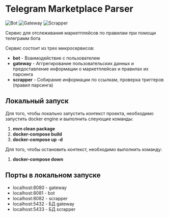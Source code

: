 # Telegram Marketplace Parser

![Bot](https://github.com/MrKekMan04/TelegramMarketplaceParser/actions/workflows/bot.yml/badge.svg)
![Gateway](https://github.com/MrKekMan04/TelegramMarketplaceParser/actions/workflows/gateway.yml/badge.svg)
![Scrapper](https://github.com/MrKekMan04/TelegramMarketplaceParser/actions/workflows/scrapper.yml/badge.svg)

Сервис для отслеживания маркетплейсов по правилам при помощи телеграмм бота

Сервис состоит из трех микросервисов:

- **bot** - Взаимодействие с пользователем
- **gateway** - Аггрегирование пользовательских данных и предоставление информации о маркетплейсах и правилах их
  парсинга
- **scrapper** - Собирание информации по ссылкам, проверка триггеров (правил парсинга)

## Локальный запуск

Для того, чтобы локально запустить контекст проекта, необходимо запустить docker engine и выполнить слеующие команды:

1. **mvn clean package**
2. **docker-compose build**
3. **docker-compose up -d**

Для того, чтобы остановить контекст, необходимо выполнить команду:

1. **docker-compose down**

## Порты в локальном запуске

- localhost:8080 - gateway
- localhost:8081 - bot
- localhost:8082 - scrapper
- localhost:5432 - БД gateway
- localhost:5433 - БД scrapper
